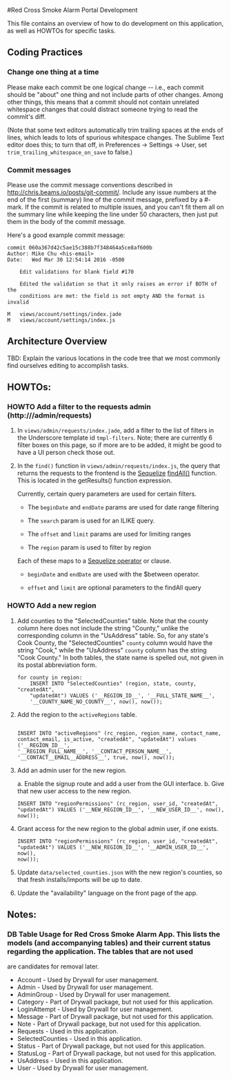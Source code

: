 #Red Cross Smoke Alarm Portal Development

This file contains an overview of how to do development on this
application, as well as HOWTOs for specific tasks.

## Coding Practices

### Change one thing at a time

Please make each commit be one logical change -- i.e., each commit
should be "about" one thing and not include parts of other changes.
Among other things, this means that a commit should not contain
unrelated whitespace changes that could distract someone trying to
read the commit's diff.

(Note that some text editors automatically trim trailing spaces at the
ends of lines, which leads to lots of spurious whitespace changes.
The Sublime Text editor does this; to turn that off, in Preferences ->
Settings -> User, set `trim_trailing_whitespace_on_save` to false.)

### Commit messages

Please use the commit message conventions described in
http://chris.beams.io/posts/git-commit/.  Include any issue numbers at
the end of the first (summary) line of the commit message, prefixed by
a #-mark.  If the commit is related to multiple issues, and you can't
fit them all on the summary line while keeping the line under 50
characters, then just put them in the body of the commit message.

Here's a good example commit message:

    commit 060a367d42c5ae15c388b7f348464a5ce8af600b
    Author: Mike Chu <his-email>
    Date:   Wed Mar 30 12:54:14 2016 -0500
    
        Edit validations for blank field #170
        
        Edited the validation so that it only raises an error if BOTH of the
        conditions are met: the field is not empty AND the format is invalid
    
    M	views/account/settings/index.jade
    M	views/account/settings/index.js

## Architecture Overview

TBD: Explain the various locations in the code tree that we most commonly find ourselves editing to accomplish tasks.

## HOWTOs:

### HOWTO Add a filter to the requests admin (http://<host>/admin/requests)

1. In `views/admin/requests/index.jade`, add a filter to the list of filters
   in the Underscore template id `tmpl-filters`. Note; there are currently 6
   filter boxes on this page, so if more are to be added, it might be good 
   to have a UI person check those out.

2. In the `find()` function in `views/admin/requests/index.js`, the query that
	 returns the requests to the frontend is the [Sequelize](http://sequelize.readthedocs.org/en/latest/) [findAll()](http://sequelize.readthedocs.org/en/latest/docs/querying/#where)
	 function. This is located in the getResults() function expression.

	 Currently, certain query parameters are used for certain filters. 
	 * The `beginDate` and `endDate` params are used for date range filtering
	 
	 * The `search` param is used for an ILIKE query. 
	 
	 * The `offset` and `limit` params are used for limiting ranges
	 
	 * The `region` param is used to filter by region

	 Each of these maps to a [Sequelize operator](http://sequelize.readthedocs.org/en/latest/docs/querying/#operators) or clause.

	 * `beginDate` and `endDate` are used with the $between operator.

	 * `offset` and `limit` are optional parameters to the findAll query


### HOWTO Add a new region

1. Add counties to the "SelectedCounties" table.  Note that the county
column here does not include the string "County," unlike the
corresponding column in the "UsAddress" table.  So, for any state's Cook
County, the "SelectedCounties" `county` column would have the string
"Cook," while the "UsAddress" `county` column has the string "Cook
County."  In both tables, the state name is spelled out, not given in
its postal abbreviation form.

    ```
    for county in region:
        INSERT INTO "SelectedCounties" (region, state, county, "createdAt",
        "updatedAt") VALUES ('__REGION_ID__', '__FULL_STATE_NAME__',
        '__COUNTY_NAME_NO_COUNTY__', now(), now());
    ```

2. Add the region to the `activeRegions` table.

    ```
    
    INSERT INTO "activeRegions" (rc_region, region_name, contact_name,
    contact_email, is_active, "createdAt", "updatedAt") values ('__REGION_ID__',
    '__REGION_FULL_NAME__', '__CONTACT_PERSON_NAME__',
    '__CONTACT__EMAIL__ADDRESS__', true, now(), now());
    
    ```

3. Add an admin user for the new region.

   a. Enable the signup route and add a user from the GUI interface.
   b. Give that new user access to the new region.
    ```
    INSERT INTO "regionPermissions" (rc_region, user_id, "createdAt",
    "updatedAt") VALUES ('__NEW_REGION_ID__', '__NEW_USER_ID__', now(),
    now()); 
    ```
    
4. Grant access for the new region to the global admin user, if one
exists.
    ```
    INSERT INTO "regionPermissions" (rc_region, user_id, "createdAt",
    "updatedAt") VALUES ('__NEW_REGION_ID__', '__ADMIN_USER_ID__', now(),
    now()); 
    ```

5. Update `data/selected_counties.json` with the new region's counties,
so that fresh installs/imports will be up to date.

6. Update the "availability" language on the front page of the app.

## Notes:

### DB Table Usage for Red Cross Smoke Alarm App. This lists the models (and accompanying tables) and their current status regarding the application. The tables that are not used
are candidates for removal later.

* Account - Used by Drywall for user management.
* Admin - Used by Drywall for user management.
* AdminGroup - Used by Drywall for user management.
* Category - Part of Drywall package, but not used for this application.
* LoginAttempt - Used by Drywall for user management.
* Message - Part of Drywall package, but not used for this application.
* Note - Part of Drywall package, but not used for this application.
* Requests - Used in this application.
* SelectedCounties - Used in this application.
* Status - Part of Drywall package, but not used for this application.
* StatusLog - Part of Drywall package, but not used for this application.
* UsAddress - Used in this application.
* User -  Used by Drywall for user management.